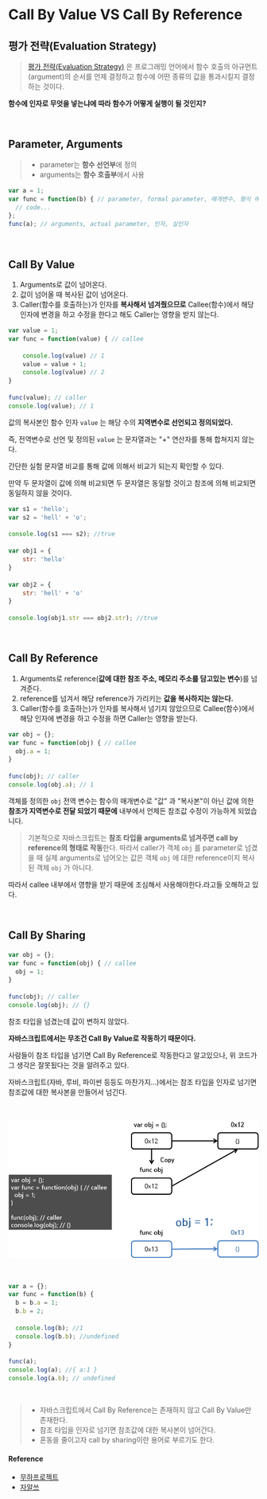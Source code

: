 # Call By Value VS Call By Reference

## 평가 전략(Evaluation Strategy)

> [평가 전략(Evaluation Strategy)](https://ko.wikipedia.org/wiki/%ED%8F%89%EA%B0%80_%EC%A0%84%EB%9E%B5_(%EC%BB%B4%ED%93%A8%ED%84%B0_%ED%94%84%EB%A1%9C%EA%B7%B8%EB%9E%98%EB%B0%8D)) 은 프로그래밍 언어에서 함수 호출의 아규먼트(argument)의 순서를 언제 결정하고 함수에 어떤 종류의 값을 통과시킬지 결정하는 것이다.

**함수에 인자로 무엇을 넣는냐에 따라 함수가 어떻게 실행이 될 것인지?**

<br/>

## Parameter, Arguments

> * parameter는 **함수 선언부**에 정의
> * arguments는 **함수 호출부**에서 사용

```javascript
var a = 1;
var func = function(b) { // parameter, formal parameter, 매개변수, 형식 매개변수
  // code...
};
func(a); // arguments, actual parameter, 인자, 실인자
```

<br/>

## Call By Value

1. Arguments로 값이 넘어온다.
2. 값이 넘어올 때 복사된 값이 넘어온다.
3. Caller(함수를 호출하는)가 인자를 **복사해서 넘겨줬으므로** Callee(함수)에서 해당 인자에 변경을 하고 수정을 한다고 해도 Caller는 영향을 받지 않는다.

```javascript
var value = 1;
var func = function(value) { // callee

    console.log(value) // 1
    value = value + 1;
    console.log(value) // 2
}

func(value); // caller
console.log(value); // 1
```

값의 복사본인 함수 인자 `value` 는 해당 수의 **지역변수로 선언되고 정의되었다.**

즉, 전역변수로 선언 및 정의된 `value` 는 문자열과는 "+" 연산자를 통해 합쳐지지 않는다.

간단한 실험 문자열 비교를 통해 값에 의해서 비교가 되는지 확인할 수 있다.

만약 두 문자열이 값에 의해 비교되면 두 문자열은 동일할 것이고 참조에 의해 비교되면 동일하지 않을 것이다.

```javascript
var s1 = 'hello';
var s2 = 'hell' + 'o';

console.log(s1 === s2); //true

var obj1 = {
    str: 'hello'
}

var obj2 = {
    str: 'hell' + 'o'
}

console.log(obj1.str === obj2.str); //true
```

<br/>

## Call By Reference

1. Arguments로 reference(**값에 대한 참조 주소, 메모리 주소를 담고있는 변수**)를 넘겨준다.
2. reference를 넘겨서 해당 reference가 가리키는 **값을 복사하지는 않는다.**
3. Caller(함수를 호출하는)가 인자를 복사해서 넘기지 않았으므로 Callee(함수)에서 해당 인자에 변경을 하고 수정을 하면 Caller는 영향을 받는다.

```javascript
var obj = {};
var func = function(obj) { // callee
  obj.a = 1;
}

func(obj); // caller
console.log(obj.a); // 1
```

객체를 정의한 `obj` 전역 변수는 함수의 매개변수로 "값" 과 "복사본"이 아닌 값에 의한 **참조가 지역변수로 전달 되었기 때문에** 내부에서 언제든 참조값 수정이 가능하게 되었습니다.

> 기본적으로 자바스크립트는 **참조 타입을 arguments로 넘겨주면 call by reference의 형태로 작동**한다.
따라서 caller가 객체 `obj` 를 parameter로 넘겼을 때 실제 arguments로 넘어오는 값은 객체 `obj` 에 대한 reference이지 복사된 객체 `obj` 가 아니다.

따라서 callee 내부에서 영향을 받기 때문에 조심해서 사용해야한다.라고들 오해하고 있다.

<br/>

## Call By Sharing

```javascript
var obj = {};
var func = function(obj) { // callee
  obj = 1;
}

func(obj); // caller
console.log(obj); // {}
```

참조 타입을 넘겼는데 값이 변하지 않았다.

**자바스크립트에서는 무조건 Call By Value로 작동하기 때문이다.**

사람들이 참조 타입을 넘기면 Call By Reference로 작동한다고 알고있으나, 위 코드가 그 생각은 잘못됬다는 것을 알려주고 있다.

자바스크립트(자바, 루비, 파이썬 등등도 마찬가지…)에서는 참조 타입을 인자로 넘기면 참조값에 대한 복사본을 만들어서 넘긴다.

<br/>

![CallBySharing](/JavaScript/images/CallBySharing.png)

<br/>

```javascript
var a = {};
var func = function(b) {
  b = b.a = 1;
  b.b = 2;

  console.log(b); //1
  console.log(b.b); //undefined
}

func(a);
console.log(a); //{ a:1 }
console.log(a.b); // undefined
```

<br/>

> - 자바스크립트에서 Call By Reference는 존재하지 않고 Call By Value만 존재한다.
> - 참조 타입을 인자로 넘기면 참조값에 대한 복사본이 넘어간다.
> - 혼동을 줄이고자 call by sharing이란 용어로 부르기도 한다.

#### Reference

* [무하프로젝트](http://mohwaproject.tistory.com/entry/%EC%9E%90%EB%B0%94%EC%8A%A4%EB%A6%BD%ED%8A%B8%EC%97%90%EC%84%9C-%EA%B0%92%EA%B3%BC-%EC%B0%B8%EC%A1%B0%EC%9D%98-%EC%B0%A8%EC%9D%B4)
* [자알쓰](https://blog.perfectacle.com/2017/10/30/js-014-call-by-value-vs-call-by-reference/)
